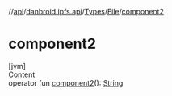 //[api](../../../index.md)/[danbroid.ipfs.api](../../index.md)/[Types](../index.md)/[File](index.md)/[component2](component2.md)



# component2  
[jvm]  
Content  
operator fun [component2](component2.md)(): [String](https://kotlinlang.org/api/latest/jvm/stdlib/kotlin/-string/index.html)  



